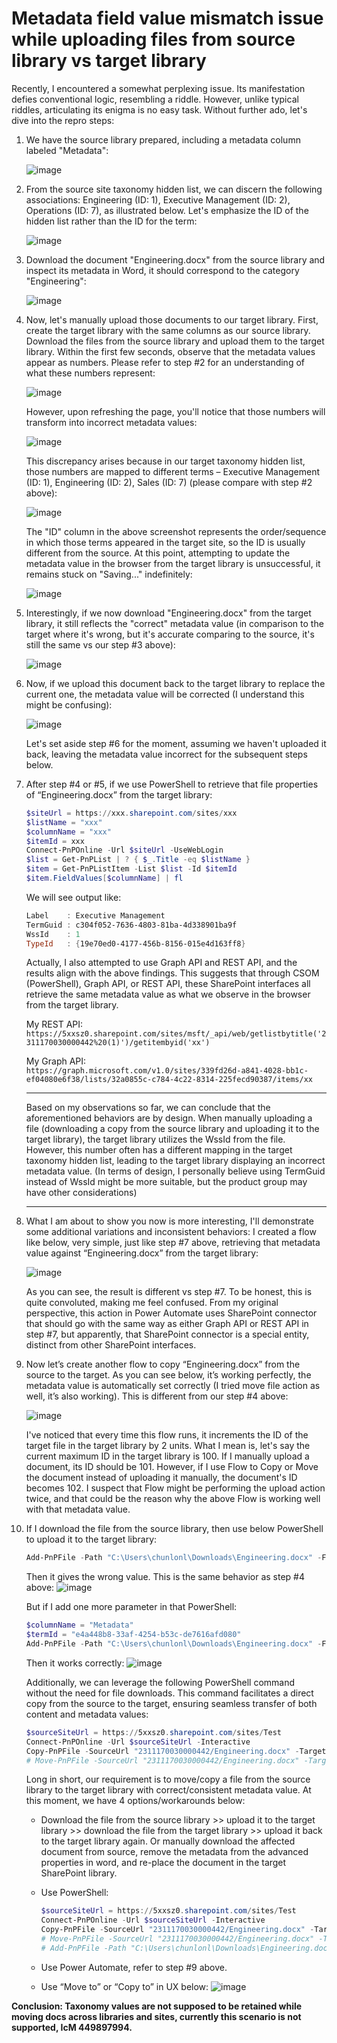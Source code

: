 # Metadata field value mismatch issue while uploading files from source library vs target library

Recently, I encountered a somewhat perplexing issue. Its manifestation defies conventional logic, resembling a riddle. However, unlike typical riddles, articulating its enigma is no easy task. Without further ado, let's dive into the repro steps:  

1. We have the source library prepared, including a metadata column labeled "Metadata":

   ![image](https://github.com/Chunlong101/SharePointScripts/assets/9314578/ae866e5b-f546-4226-9b41-5999fd21664d)

2. From the source site taxonomy hidden list, we can discern the following associations: Engineering (ID: 1), Executive Management (ID: 2), Operations (ID: 7), as illustrated below. Let's emphasize the ID of the hidden list rather than the ID for the term:

   ![image](https://github.com/Chunlong101/SharePointScripts/assets/9314578/b1399a80-adf0-4a93-bc84-701f60a57f1d)

3. Download the document "Engineering.docx" from the source library and inspect its metadata in Word, it should correspond to the category "Engineering":

   ![image](https://github.com/Chunlong101/SharePointScripts/assets/9314578/af2112fc-cf26-46a8-a53e-4cb832bfe2c7)

4. Now, let's manually upload those documents to our target library. First, create the target library with the same columns as our source library. Download the files from the source library and upload them to the target library. Within the first few seconds, observe that the metadata values appear as numbers. Please refer to step #2 for an understanding of what these numbers represent:

   ![image](https://github.com/Chunlong101/SharePointScripts/assets/9314578/5fd3dafd-6f66-4f45-9f04-85d887f28ef0)

   However, upon refreshing the page, you'll notice that those numbers will transform into incorrect metadata values:

   ![image](https://github.com/Chunlong101/SharePointScripts/assets/9314578/6866335e-ddb0-46e3-9383-fb8f2de4ac4f)
   
   This discrepancy arises because in our target taxonomy hidden list, those numbers are mapped to different terms – Executive Management (ID: 1), Engineering (ID: 2), Sales (ID: 7) (please compare with step #2 above):

   ![image](https://github.com/Chunlong101/SharePointScripts/assets/9314578/a3c2106d-5d4e-4dae-ab7e-e3b0da9da4a7)
   
   The "ID" column in the above screenshot represents the order/sequence in which those terms appeared in the target site, so the ID is usually different from the source. At this point, attempting to update the metadata value in the browser from the target library is unsuccessful, it remains stuck on "Saving..." indefinitely:  

   ![image](https://github.com/Chunlong101/SharePointScripts/assets/9314578/367f8e02-7c89-4d3b-b2fb-525547efd1d8)
   

5. Interestingly, if we now download "Engineering.docx" from the target library, it still reflects the "correct" metadata value (in comparison to the target where it's wrong, but it's accurate comparing to the source, it's still the same vs our step #3 above):  

   ![image](https://github.com/Chunlong101/SharePointScripts/assets/9314578/16a17109-27fc-456a-ae74-987c160b88f5)

6. Now, if we upload this document back to the target library to replace the current one, the metadata value will be corrected (I understand this might be confusing):

   ![image](https://github.com/Chunlong101/SharePointScripts/assets/9314578/47912a8c-6c90-46ce-8afe-f60005b4a3e3)
   
   Let's set aside step #6 for the moment, assuming we haven't uploaded it back, leaving the metadata value incorrect for the subsequent steps below. 

7. After step #4 or #5, if we use PowerShell to retrieve that file properties of “Engineering.docx” from the target library:

   ```powershell
   $siteUrl = https://xxx.sharepoint.com/sites/xxx
   $listName = "xxx"
   $columnName = "xxx"
   $itemId = xxx
   Connect-PnPOnline -Url $siteUrl -UseWebLogin
   $list = Get-PnPList | ? { $_.Title -eq $listName }
   $item = Get-PnPListItem -List $list -Id $itemId
   $item.FieldValues[$columnName] | fl
   ```

   We will see output like:

   ```powershell
   Label    : Executive Management
   TermGuid : c304f052-7636-4803-81ba-4d338901ba9f
   WssId    : 1
   TypeId   : {19e70ed0-4177-456b-8156-015e4d163ff8}
   ```

   Actually, I also attempted to use Graph API and REST API, and the results align with the above findings. This suggests that through CSOM (PowerShell), Graph API, or REST API, these SharePoint interfaces all retrieve the same metadata value as what we observe in the browser from the target library.

   My REST API:  
   `https://5xxsz0.sharepoint.com/sites/msft/_api/web/getlistbytitle('2311170030000442%20(1)')/getitembyid('xx')`

   My Graph API:  
   `https://graph.microsoft.com/v1.0/sites/339fd26d-a841-4028-bb1c-ef04080e6f38/lists/32a0855c-c784-4c22-8314-225fecd90387/items/xx`

   -----

   Based on my observations so far, we can conclude that the aforementioned behaviors are by design. When manually uploading a file (downloading a copy from the source library and uploading it to the target library), the target library utilizes the WssId from the file. However, this number often has a different mapping in the target taxonomy hidden list, leading to the target library displaying an incorrect metadata value. (In terms of design, I personally believe using TermGuid instead of WssId might be more suitable, but the product group may have other considerations)

   -----

8. What I am about to show you now is more interesting, I'll demonstrate some additional variations and inconsistent behaviors: I created a flow like below, very simple, just like step #7 above, retrieving that metadata value against “Engineering.docx” from the target library:

   ![image](https://github.com/Chunlong101/SharePointScripts/assets/9314578/153af067-e487-4d3c-b23e-a797e5cff5c3)
   
   As you can see, the result is different vs step #7. To be honest, this is quite convoluted, making me feel confused. From my original perspective, this action in Power Automate uses SharePoint connector that should go with the same way as either Graph API or REST API in step #7, but apparently, that SharePoint connector is a special entity, distinct from other SharePoint interfaces.

9. Now let’s create another flow to copy “Engineering.docx” from the source to the target. As you can see below, it’s working perfectly, the metadata value is automatically set correctly (I tried move file action as well, it’s also working). This is different from our step #4 above:

   ![image](https://github.com/Chunlong101/SharePointScripts/assets/9314578/e7868159-10c8-4e39-b7d2-e6314b44f09a)
   
   I've noticed that every time this flow runs, it increments the ID of the target file in the target library by 2 units. What I mean is, let's say the current maximum ID in the target library is 100. If I manually upload a document, its ID should be 101. However, if I use Flow to Copy or Move the document instead of uploading it manually, the document's ID becomes 102. I suspect that Flow might be performing the upload action twice, and that could be the reason why the above Flow is working well with that metadata value.

10. If I download the file from the source library, then use below PowerShell to upload it to the target library:

    ```powershell
    Add-PnPFile -Path "C:\Users\chunlonl\Downloads\Engineering.docx" -Folder "2311170030000442%201"
    ```

    Then it gives the wrong value. This is the same behavior as step #4 above:
    ![image](https://github.com/Chunlong101/SharePointScripts/assets/9314578/4b88d1c8-868b-4c0a-91f4-02d4235cd254)

    But if I add one more parameter in that PowerShell:

    ```powershell
    $columnName = "Metadata"
    $termId = "e4a448b8-33af-4254-b53c-de7616afd080" 
    Add-PnPFile -Path "C:\Users\chunlonl\Downloads\Engineering.docx" -Folder "2311170030000442%201" -Values @{ $columnName = $termId }
    ```

    Then it works correctly:
    ![image](https://github.com/Chunlong101/SharePointScripts/assets/9314578/ba87993b-aa4a-4c93-aa98-32287723b858)

    Additionally, we can leverage the following PowerShell command without the need for file downloads. This command facilitates a direct copy from the source to the target, ensuring seamless transfer of both content and metadata values:

    ```powershell
    $sourceSiteUrl = https://5xxsz0.sharepoint.com/sites/Test
    Connect-PnPOnline -Url $sourceSiteUrl -Interactive
    Copy-PnPFile -SourceUrl "2311170030000442/Engineering.docx" -TargetUrl "/sites/MSFT/2311170030000442%201" -Overwrite -Force
    # Move-PnPFile -SourceUrl "2311170030000442/Engineering.docx" -TargetUrl "/sites/MSFT/2311170030000442%201" -Overwrite -Force
    ```

    Long in short, our requirement is to move/copy a file from the source library to the target library with correct/consistent metadata value. At this moment, we have 4 options/workarounds below:

    - Download the file from the source library >> upload it to the target library >> download the file from the target library >> upload it back to the target library again. Or manually download the affected document from source, remove the metadata from the advanced properties in word, and re-place the document in the target SharePoint library. 
    - Use PowerShell:

      ```powershell
      $sourceSiteUrl = https://5xxsz0.sharepoint.com/sites/Test
      Connect-PnPOnline -Url $sourceSiteUrl -Interactive
      Copy-PnPFile -SourceUrl "2311170030000442/Engineering.docx" -TargetUrl "/sites/MSFT/2311170030000442%201" -Overwrite -Force
      # Move-PnPFile -SourceUrl "2311170030000442/Engineering.docx" -TargetUrl "/sites/MSFT/2311170030000442%201" -Overwrite -Force
      # Add-PnPFile -Path "C:\Users\chunlonl\Downloads\Engineering.docx" -Folder "2311170030000442%201" -Values @{ $columnName = $termId }
      ```

    - Use Power Automate, refer to step #9 above.
    - Use “Move to” or “Copy to” in UX below:
      ![image](https://github.com/Chunlong101/SharePointScripts/assets/9314578/242dcacd-18f1-4463-a97a-5888a9852c38)

**Conclusion: Taxonomy values are not supposed to be retained while moving docs across libraries and sites, currently this scenario is not supported, IcM 449897994.**
